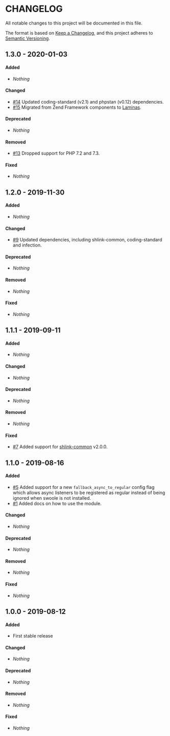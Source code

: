 # CHANGELOG

All notable changes to this project will be documented in this file.

The format is based on [Keep a Changelog](https://keepachangelog.com), and this project adheres to [Semantic Versioning](https://semver.org).

## 1.3.0 - 2020-01-03

#### Added

* *Nothing*

#### Changed

* [#14](https://github.com/shlinkio/shlink-event-dispatcher/issues/14) Updated coding-standard (v2.1) and phpstan (v0.12) dependencies.
* [#15](https://github.com/shlinkio/shlink-event-dispatcher/issues/15) Migrated from Zend Framework components to [Laminas](https://getlaminas.org/).

#### Deprecated

* *Nothing*

#### Removed

* [#13](https://github.com/shlinkio/shlink-event-dispatcher/issues/13) Dropped support for PHP 7.2 and 7.3.

#### Fixed

* *Nothing*


## 1.2.0 - 2019-11-30

#### Added

* *Nothing*

#### Changed

* [#9](https://github.com/shlinkio/shlink-event-dispatcher/issues/9) Updated dependencies, including shlink-common, coding-standard and infection.

#### Deprecated

* *Nothing*

#### Removed

* *Nothing*

#### Fixed

* *Nothing*


## 1.1.1 - 2019-09-11

#### Added

* *Nothing*

#### Changed

* *Nothing*

#### Deprecated

* *Nothing*

#### Removed

* *Nothing*

#### Fixed

* [#7](https://github.com/shlinkio/shlink-event-dispatcher/issues/7) Added support for [shlink-common](https://github.com/shlinkio/shlink-common) v2.0.0.


## 1.1.0 - 2019-08-16

#### Added

* [#5](https://github.com/shlinkio/shlink-event-dispatcher/issues/5) Added support for a new `fallback_async_to_regular` config flag which allows async listeners to be registered as regular instead of being ignored when swoole is not installed.
* [#1](https://github.com/shlinkio/shlink-event-dispatcher/issues/1) Added docs on how to use the module.

#### Changed

* *Nothing*

#### Deprecated

* *Nothing*

#### Removed

* *Nothing*

#### Fixed

* *Nothing*


## 1.0.0 - 2019-08-12

#### Added

* First stable release

#### Changed

* *Nothing*

#### Deprecated

* *Nothing*

#### Removed

* *Nothing*

#### Fixed

* *Nothing*
